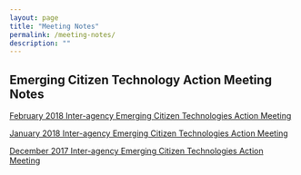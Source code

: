 ```yaml
---
layout: page
title: "Meeting Notes"
permalink: /meeting-notes/
description: ""
---
```


## Emerging Citizen Technology Action Meeting Notes

[February 2018 Inter-agency Emerging Citizen Technologies Action Meeting](https://emerging.digital.gov/2018-02-Meeting/)

[January 2018 Inter-agency Emerging Citizen Technologies Action Meeting](https://gsa.github.io/emerging-technology-atlas/2018-01-Meeting/)

[December 2017 Inter-agency Emerging Citizen Technologies Action Meeting](https://gsa.github.io/emerging-technology-atlas/2017-12-Meeting/)
